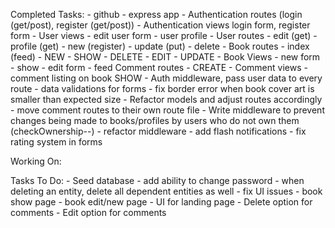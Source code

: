 Completed Tasks:
	- github
	- express app
	- Authentication routes (login (get/post), register (get/post))
	- Authentication views login form, register form 
	- User views 
		- edit user form 
		- user profile
	- User routes 
		- edit (get)
		- profile (get)
		- new (register)
		- update (put)
		- delete 
	- Book routes
		- index (feed)
		- NEW
		- SHOW
		- DELETE 
		- EDIT
		- UPDATE
	- Book Views
		- new form
		- show 
		- edit form 
		- feed 
	Comment routes
		- CREATE
	- Comment views
		- comment listing on book SHOW
	- Auth middleware, pass user data to every route 
	- data validations for forms 
	- fix border error when book cover art is smaller than expected size
	- Refactor models and adjust routes accordingly 
	- move comment routes to their own route file 
	- Write middleware to prevent changes being made to books/profiles by users who do not own them (checkOwnership--)
	- refactor middleware 
	- add flash notifications
	- fix rating system in forms 

Working On:
	

Tasks To Do:
	- Seed database 
	- add ability to change password
	- when deleting an entity, delete all dependent entities as well
	- fix UI issues
		- book show page 
		- book edit/new page
	- UI for landing page
	- Delete option for comments 
	- Edit option for comments 
	 
	
	